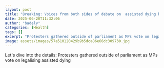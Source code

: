 ```yaml
---
layout: post
title: "Breaking: Voices from both sides of debate on  assisted dying bill"
date: 2025-06-20T11:32:06
author: "badely"
categories: [Health]
tags: []
excerpt: "Protesters gathered outside of parliament as MPs vote on legalising assisted dying"
image: assets/images/57a510120429b9b5dca86e66dc309730.jpg
---
```


Let's dive into the details: Protesters gathered outside of parliament as MPs vote on legalising assisted dying

